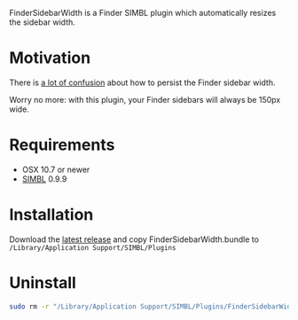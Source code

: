 FinderSidebarWidth is a Finder SIMBL plugin which automatically resizes the sidebar width.

Motivation
==========

There is [a lot of confusion](https://www.google.com/search?q=finder+sidebar+width) about how to persist the Finder sidebar width.

Worry no more: with this plugin, your Finder sidebars will always be 150px wide. 

Requirements
============

- OSX 10.7 or newer
- [SIMBL](http://www.culater.net/software/SIMBL/SIMBL.php) 0.9.9 

Installation
============

Download the [latest release](https://github.com/MarkVillacampa/FinderSidebarWidth/releases/latest) and copy FinderSidebarWidth.bundle to `/Library/Application Support/SIMBL/Plugins`

Uninstall
=========

```sh
sudo rm -r "/Library/Application Support/SIMBL/Plugins/FinderSidebarWidth.bundle"
```
